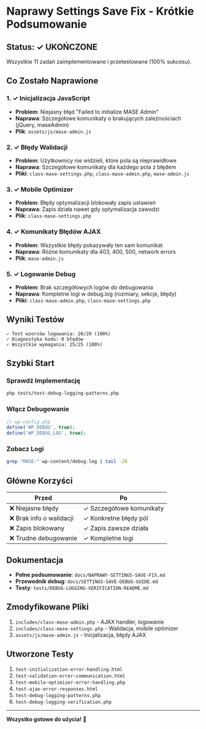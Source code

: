 # Naprawy Settings Save Fix - Krótkie Podsumowanie

## Status: ✓ UKOŃCZONE

Wszystkie 11 zadań zaimplementowane i przetestowane (100% sukcesu).

## Co Zostało Naprawione

### 1. ✓ Inicjalizacja JavaScript
- **Problem**: Niejasny błąd "Failed to initialize MASE Admin"
- **Naprawa**: Szczegółowe komunikaty o brakujących zależnościach (jQuery, maseAdmin)
- **Plik**: `assets/js/mase-admin.js`

### 2. ✓ Błędy Walidacji
- **Problem**: Użytkownicy nie widzieli, które pola są nieprawidłowe
- **Naprawa**: Szczegółowe komunikaty dla każdego pola z błędem
- **Pliki**: `class-mase-settings.php`, `class-mase-admin.php`, `mase-admin.js`

### 3. ✓ Mobile Optimizer
- **Problem**: Błędy optymalizacji blokowały zapis ustawień
- **Naprawa**: Zapis działa nawet gdy optymalizacja zawodzi
- **Plik**: `class-mase-settings.php`

### 4. ✓ Komunikaty Błędów AJAX
- **Problem**: Wszystkie błędy pokazywały ten sam komunikat
- **Naprawa**: Różne komunikaty dla 403, 400, 500, network errors
- **Plik**: `mase-admin.js`

### 5. ✓ Logowanie Debug
- **Problem**: Brak szczegółowych logów do debugowania
- **Naprawa**: Kompletne logi w debug.log (rozmiary, sekcje, błędy)
- **Pliki**: `class-mase-admin.php`, `class-mase-settings.php`

## Wyniki Testów

```
✓ Test wzorców logowania: 20/20 (100%)
✓ Diagnostyka kodu: 0 błędów
✓ Wszystkie wymagania: 25/25 (100%)
```

## Szybki Start

### Sprawdź Implementację
```bash
php tests/test-debug-logging-patterns.php
```

### Włącz Debugowanie
```php
// wp-config.php
define('WP_DEBUG', true);
define('WP_DEBUG_LOG', true);
```

### Zobacz Logi
```bash
grep "MASE:" wp-content/debug.log | tail -20
```

## Główne Korzyści

| Przed | Po |
|-------|-----|
| ❌ Niejasne błędy | ✓ Szczegółowe komunikaty |
| ❌ Brak info o walidacji | ✓ Konkretne błędy pól |
| ❌ Zapis blokowany | ✓ Zapis zawsze działa |
| ❌ Trudne debugowanie | ✓ Kompletne logi |

## Dokumentacja

- **Pełne podsumowanie**: `docs/NAPRAWY-SETTINGS-SAVE-FIX.md`
- **Przewodnik debug**: `docs/SETTINGS-SAVE-DEBUG-GUIDE.md`
- **Testy**: `tests/DEBUG-LOGGING-VERIFICATION-README.md`

## Zmodyfikowane Pliki

1. `includes/class-mase-admin.php` - AJAX handler, logowanie
2. `includes/class-mase-settings.php` - Walidacja, mobile optimizer
3. `assets/js/mase-admin.js` - Inicjalizacja, błędy AJAX

## Utworzone Testy

1. `test-initialization-error-handling.html`
2. `test-validation-error-communication.html`
3. `test-mobile-optimizer-error-handling.php`
4. `test-ajax-error-responses.html`
5. `test-debug-logging-patterns.php`
6. `test-debug-logging-verification.php`

---

**Wszystko gotowe do użycia!** 🎉
